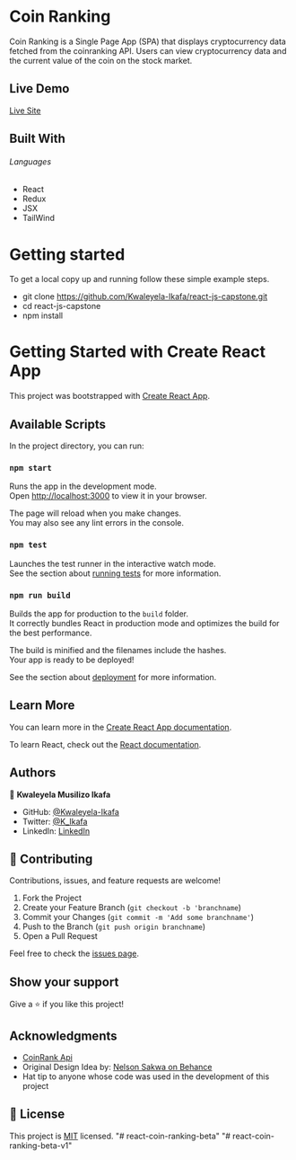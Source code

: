# Coin Ranking

Coin Ranking is a Single Page App (SPA) that displays cryptocurrency data fetched from the coinranking API.
Users can view cryptocurrency data and the current value of the coin on the stock market.

## Live Demo

[Live Site](https://lambent-lily-c9744c.netlify.app)

## Built With

###### Languages

- React
- Redux
- JSX
- TailWind

# Getting started

To get a local copy up and running follow these simple example steps.

- git clone https://github.com/Kwaleyela-Ikafa/react-js-capstone.git
- cd react-js-capstone
- npm install

# Getting Started with Create React App

This project was bootstrapped with [Create React App](https://github.com/facebook/create-react-app).

## Available Scripts

In the project directory, you can run:

### `npm start`

Runs the app in the development mode.\
Open [http://localhost:3000](http://localhost:3000) to view it in your browser.

The page will reload when you make changes.\
You may also see any lint errors in the console.

### `npm test`

Launches the test runner in the interactive watch mode.\
See the section about [running tests](https://facebook.github.io/create-react-app/docs/running-tests) for more information.

### `npm run build`

Builds the app for production to the `build` folder.\
It correctly bundles React in production mode and optimizes the build for the best performance.

The build is minified and the filenames include the hashes.\
Your app is ready to be deployed!

See the section about [deployment](https://facebook.github.io/create-react-app/docs/deployment) for more information.

## Learn More

You can learn more in the [Create React App documentation](https://facebook.github.io/create-react-app/docs/getting-started).

To learn React, check out the [React documentation](https://reactjs.org/).

## Authors

👤 **Kwaleyela Musilizo Ikafa**

- GitHub: [@Kwaleyela-Ikafa](https://github.com/Kwaleyela-Ikafa)
- Twitter: [@K_Ikafa](https://twitter.com/K_Ikafa)
- LinkedIn: [LinkedIn](https://zm.linkedin.com/in/kwaleyela-musilizo-ikafa-abaa1a20b?trk=people-guest_people_search-card)

## 🤝 Contributing

Contributions, issues, and feature requests are welcome!

1. Fork the Project
2. Create your Feature Branch (`git checkout -b 'branchname`)
3. Commit your Changes (`git commit -m 'Add some branchname'`)
4. Push to the Branch (`git push origin branchname`)
5. Open a Pull Request

Feel free to check the [issues page](../../issues/).

## Show your support

Give a ⭐️ if you like this project!

## Acknowledgments

- [CoinRank Api](https://rapidapi.com/Coinranking/api/coinranking1/)
- Original Design Idea by: [Nelson Sakwa on Behance](https://www.behance.net/sakwadesignstudio)
- Hat tip to anyone whose code was used in the development of this project

## 📝 License

This project is [MIT](./MIT.md) licensed.
"# react-coin-ranking-beta"
"# react-coin-ranking-beta-v1"

